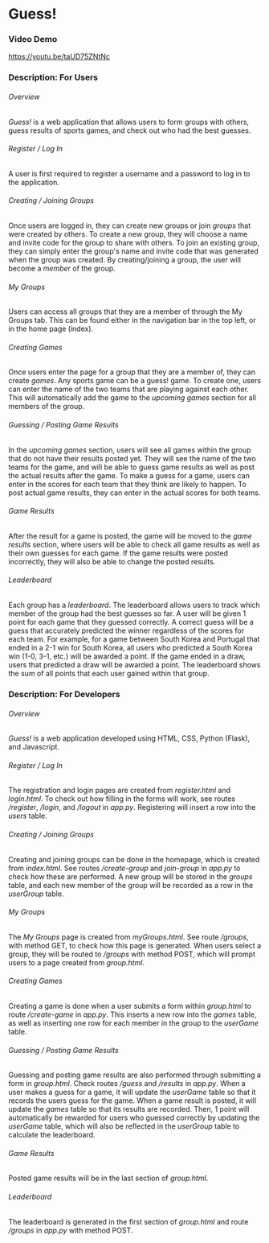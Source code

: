 # Guess!

### Video Demo
https://youtu.be/taUD75ZNtNc

### Description: For Users

###### Overview
*Guess!* is a web application that allows users to form groups with others, guess results of sports games, and check out who had the best guesses. 

###### Register / Log In
A user is first required to register a username and a password to log in to the application. 

###### Creating / Joining Groups
Once users are logged in, they can create new groups or join *groups* that were created by others. To create a new group, they will choose a name and invite code for the group to share with others. To join an existing group, they can simply enter the group's name and invite code that was generated when the group was created. By creating/joining a group, the user will become a *member* of the group. 

###### My Groups
Users can access all groups that they are a member of through the My Groups tab. This can be found either in the navigation bar in the top left, or in the home page (index). 

###### Creating Games
Once users enter the page for a group that they are a member of, they can create *games*. Any sports game can be a guess! game. To create one, users can enter the name of the two teams that are playing against each other. This will automatically add the game to the *upcoming games* section for all members of the group.  

###### Guessing / Posting Game Results
In the *upcoming games* section, users will see all games within the group that do not have their results posted yet. They will see the name of the two teams for the game, and will be able to guess game results as well as post the actual results after the game. To make a guess for a game, users can enter in the scores for each team that they think are likely to happen. To post actual game results, they can enter in the actual scores for both teams. 

###### Game Results
After the result for a game is posted, the game will be moved to the *game results* section, where users will be able to check all game results as well as their own guesses for each game. If the game results were posted incorrectly, they will also be able to change the posted results. 

###### Leaderboard
Each group has a *leaderboard*. The leaderboard allows users to track which member of the group had the best guesses so far. A user will be given 1 point for each game that they guessed correctly. A correct guess will be a guess that accurately predicted the winner regardless of the scores for each team. For example, for a game between South Korea and Portugal that ended in a 2-1 win for South Korea, all users who predicted a South Korea win (1-0, 3-1, etc.) will be awarded a point. If the game ended in a draw, users that predicted a draw will be awarded a point. The leaderboard shows the sum of all points that each user gained within that group. 


### Description: For Developers
###### Overview
*Guess!* is a web application developed using HTML, CSS, Python (Flask), and Javascript. 

###### Register / Log In
The registration and login pages are created from *register.html* and *login.html*. To check out how filling in the forms will work, see routes */register*, */login*, and */logout* in *app.py*. Registering will insert a row into the *users* table. 

###### Creating / Joining Groups
Creating and joining groups can be done in the homepage, which is created from *index.html*. See routes */create-group* and *join-group* in *app.py* to check how these are performed. A new group will be stored in the *groups* table, and each new member of the group will be recorded as a row in the *userGroup* table.

###### My Groups
The *My Groups* page is created from *myGroups.html*. See route */groups*, with method GET, to check how this page is generated. When users select a group, they will be routed to */groups* with method POST, which will prompt users to a page created from *group.html*.

###### Creating Games
Creating a game is done when a user submits a form within *group.html* to route */create-game* in *app.py*. This inserts a new row into the *games* table, as well as inserting one row for each member in the group to the *userGame* table.

###### Guessing / Posting Game Results
Guessing and posting game results are also performed through submitting a form in *group.html*. Check routes */guess* and */results* in *app.py*. When a user makes a guess for a game, it will update the *userGame* table so that it records the users guess for the game. When a game result is posted, it will update the *games* table so that its results are recorded. Then, 1 point will automatically be rewarded for users who guessed correctly by updating the *userGame* table, which will also be reflected in the *userGroup* table to calculate the leaderboard. 

###### Game Results
Posted game results will be in the last section of *group.html*. 

###### Leaderboard
The leaderboard is generated in the first section of *group.html* and route */groups* in *app.py* with method POST. 